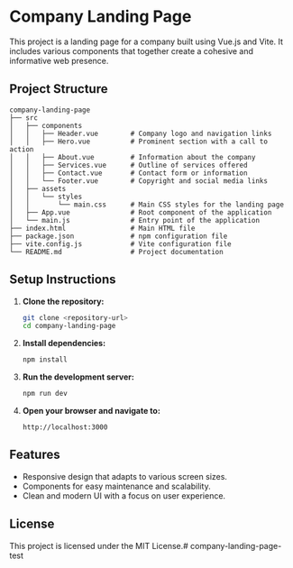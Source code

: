 # Company Landing Page

This project is a landing page for a company built using Vue.js and Vite. It includes various components that together create a cohesive and informative web presence.

## Project Structure

```
company-landing-page
├── src
│   ├── components
│   │   ├── Header.vue        # Company logo and navigation links
│   │   ├── Hero.vue          # Prominent section with a call to action
│   │   ├── About.vue         # Information about the company
│   │   ├── Services.vue      # Outline of services offered
│   │   ├── Contact.vue       # Contact form or information
│   │   └── Footer.vue        # Copyright and social media links
│   ├── assets
│   │   └── styles
│   │       └── main.css      # Main CSS styles for the landing page
│   ├── App.vue               # Root component of the application
│   └── main.js               # Entry point of the application
├── index.html                # Main HTML file
├── package.json              # npm configuration file
├── vite.config.js            # Vite configuration file
└── README.md                 # Project documentation
```

## Setup Instructions

1. **Clone the repository:**
   ```bash
   git clone <repository-url>
   cd company-landing-page
   ```

2. **Install dependencies:**
   ```bash
   npm install
   ```

3. **Run the development server:**
   ```bash
   npm run dev
   ```

4. **Open your browser and navigate to:**
   ```
   http://localhost:3000
   ```

## Features

- Responsive design that adapts to various screen sizes.
- Components for easy maintenance and scalability.
- Clean and modern UI with a focus on user experience.

## License

This project is licensed under the MIT License.# company-landing-page-test
